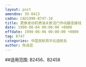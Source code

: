 ```yaml
---
layout: post
amendno: 39-0423
cadno: CAD1990-B747-10
title: 更换发动机燃油关断活门作动器连接线
date: 1990-06-04 00:00:00 +0800
effdate: 1990-06-06 00:00:00 +0800
tag: B747
categories: 中国民航局华北适航处
author: 陈岳宏
---
```


##适用范围:
B2456、B2458

